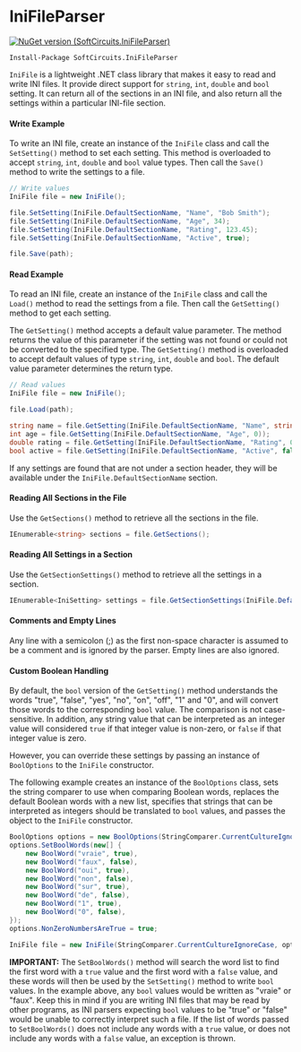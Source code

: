 # IniFileParser

[![NuGet version (SoftCircuits.IniFileParser)](https://img.shields.io/nuget/v/SoftCircuits.IniFileParser.svg?style=flat-square)](https://www.nuget.org/packages/SoftCircuits.IniFileParser/)

```
Install-Package SoftCircuits.IniFileParser
```

`IniFile` is a lightweight .NET class library that makes it easy to read and write INI files. It provide direct support for `string`, `int`, `double` and `bool` setting. It can return all of the sections in an INI file, and also return all the settings within a particular INI-file section.

#### Write Example

To write an INI file, create an instance of the `IniFile` class and call the `SetSetting()` method to set each setting. This method is overloaded to accept `string`, `int`, `double` and `bool` value types. Then call the `Save()` method to write the settings to a file.

```cs
// Write values
IniFile file = new IniFile();

file.SetSetting(IniFile.DefaultSectionName, "Name", "Bob Smith");
file.SetSetting(IniFile.DefaultSectionName, "Age", 34);
file.SetSetting(IniFile.DefaultSectionName, "Rating", 123.45);
file.SetSetting(IniFile.DefaultSectionName, "Active", true);

file.Save(path);
```

#### Read Example

To read an INI file, create an instance of the `IniFile` class and call the `Load()` method to read the settings from a file. Then call the `GetSetting()` method to get each setting.

The `GetSetting()` method accepts a default value parameter. The method returns the value of this parameter if the setting was not found or could not be converted to the specified type. The `GetSetting()` method is overloaded to accept default values of type `string`, `int`, `double` and `bool`. The default value parameter determines the return type.

```cs
// Read values
IniFile file = new IniFile();

file.Load(path);

string name = file.GetSetting(IniFile.DefaultSectionName, "Name", string.Empty));
int age = file.GetSetting(IniFile.DefaultSectionName, "Age", 0));
double rating = file.GetSetting(IniFile.DefaultSectionName, "Rating", 0.0));
bool active = file.GetSetting(IniFile.DefaultSectionName, "Active", false));
```

If any settings are found that are not under a section header, they will be available under the `IniFile.DefaultSectionName` section.

#### Reading All Sections in the File

Use the `GetSections()` method to retrieve all the sections in the file.

```cs
IEnumerable<string> sections = file.GetSections();
```

#### Reading All Settings in a Section

Use the `GetSectionSettings()` method to retrieve all the settings in a section.

```cs
IEnumerable<IniSetting> settings = file.GetSectionSettings(IniFile.DefaultSectionName);
```

#### Comments and Empty Lines

Any line with a semicolon (;) as the first non-space character is assumed to be a comment and is ignored by the parser. Empty lines are also ignored.

#### Custom Boolean Handling

By default, the `bool` version of the `GetSetting()` method understands the words "true", "false", "yes", "no", "on", "off", "1" and "0", and will convert those words to the corresponding `bool` value. The comparison is not case-sensitive. In addition, any string value that can be interpreted as an integer value will considered `true` if that integer value is non-zero, or `false` if that integer value is zero.

However, you can override these settings by passing an instance of `BoolOptions` to the `IniFile` constructor.

The following example creates an instance of the `BoolOptions` class, sets the string comparer to use when comparing Boolean words, replaces the default Boolean words with a new list, specifies that strings that can be interpreted as integers should be translated to `bool` values, and passes the object to the `IniFile` constructor.

```cs
BoolOptions options = new BoolOptions(StringComparer.CurrentCultureIgnoreCase);
options.SetBoolWords(new[] {
    new BoolWord("vraie", true),
    new BoolWord("faux", false),
    new BoolWord("oui", true),
    new BoolWord("non", false),
    new BoolWord("sur", true),
    new BoolWord("de", false),
    new BoolWord("1", true),
    new BoolWord("0", false),
});
options.NonZeroNumbersAreTrue = true;

IniFile file = new IniFile(StringComparer.CurrentCultureIgnoreCase, options);
```

**IMPORTANT:** The `SetBoolWords()` method will search the word list to find the first word with a `true` value and the first word with a `false` value, and these words will then be used by the `SetSetting()` method to write `bool` values. In the example above, any `bool` values would be written as "vraie" or "faux". Keep this in mind if you are writing INI files that may be read by other programs, as INI parsers expecting `bool` values to be "true" or "false" would be unable to correctly interpret such a file. If the list of words passed to `SetBoolWords()` does not include any words with a `true` value, or does not include any words with a `false` value, an exception is thrown.

